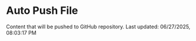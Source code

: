 # Auto Push File

Content that will be pushed to GitHub repository.
Last updated: 06/27/2025, 08:03:17 PM